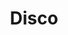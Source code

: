 ---
title: "Disco"
url: /ciudad-autonoma-de-buenos-aires/disco-avenida-general-las-heras/
shop: supermercado
---